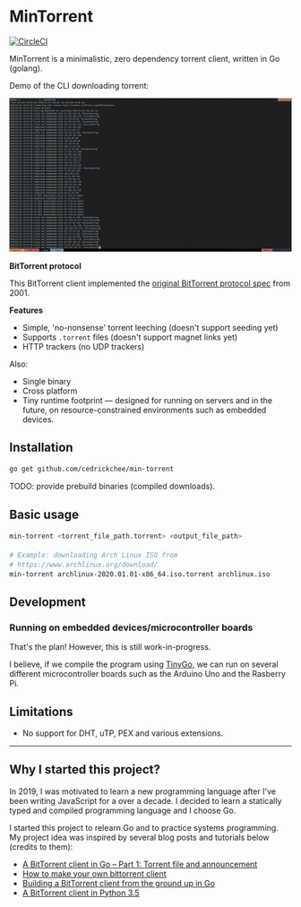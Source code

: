 # MinTorrent

[![CircleCI](https://circleci.com/gh/cedrickchee/min-torrent.svg?style=svg)](https://circleci.com/gh/cedrickchee/min-torrent)

MinTorrent is a minimalistic, zero dependency torrent client, written in Go (golang).

Demo of the CLI downloading torrent:

![Demo](./docs/examples/download-archlinux-demo.gif)

**BitTorrent protocol**

This BitTorrent client implemented the [original BitTorrent protocol spec](https://www.bittorrent.org/beps/bep_0003.html) from 2001.

**Features**

- Simple, 'no-nonsense' torrent leeching (doesn't support seeding yet)
- Supports `.torrent` files (doesn't support magnet links yet)
- HTTP trackers (no UDP trackers)

Also:
- Single binary
- Cross platform
- Tiny runtime footprint — designed for running on servers and in the future, on resource-constrained environments such as embedded devices.

## Installation

```sh
go get github.com/cedrickchee/min-torrent
```

TODO: provide prebuild binaries (compiled downloads).

## Basic usage

```sh
min-torrent <torrent_file_path.torrent> <output_file_path>

# Example: downloading Arch Linux ISO from
# https://www.archlinux.org/download/
min-torrent archlinux-2020.01.01-x86_64.iso.torrent archlinux.iso
```

## Development

### Running on embedded devices/microcontroller boards

That's the plan! However, this is still work-in-progress.

I believe, if we compile the program using [TinyGo](https://tinygo.org/), we can run on several different microcontroller boards such as the Arduino Uno and the Rasberry Pi.

## Limitations

- No support for DHT, uTP, PEX and various extensions.

---

## Why I started this project?

In 2019, I was motivated to learn a new programming language after I've been writing JavaScript for a over a decade. I decided to learn a statically typed and compiled programming language and I choose Go.

I started this project to relearn Go and to practice systems programming. My project idea was inspired by several blog posts and tutorials below (credits to them):

- [A BitTorrent client in Go – Part 1: Torrent file and announcement](https://halfbyte.io/a-bittorrent-client-in-go-part-1-torrent-file-and-announcement/)
- [How to make your own bittorrent client](https://allenkim67.github.io/programming/2016/05/04/how-to-make-your-own-bittorrent-client.html)
- [Building a BitTorrent client from the ground up in Go](https://blog.jse.li/posts/torrent/)
- [A BitTorrent client in Python 3.5](https://markuseliasson.se/article/bittorrent-in-python/)
